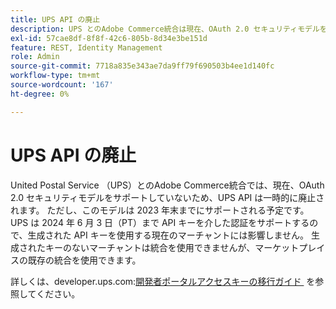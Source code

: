 ```yaml
---
title: UPS API の廃止
description: UPS とのAdobe Commerce統合は現在、OAuth 2.0 セキュリティモデルをサポートしていないため、UPS API は一時的に廃止されます。 ただし、このモデルは今年末までにサポートされる予定です。 UPS は 2024 年 6 月 3 日（PT）まで API キーを介した認証をサポートするので、生成された API キーを使用する現在のマーチャントには影響しません。 生成されたキーのないマーチャントは統合を使用できませんが、マーケットプレイスの既存の統合を使用できます。
exl-id: 57cae8df-8f8f-42c6-805b-8d34e3be151d
feature: REST, Identity Management
role: Admin
source-git-commit: 7718a835e343ae7da9ff79f690503b4ee1d140fc
workflow-type: tm+mt
source-wordcount: '167'
ht-degree: 0%

---
```


# UPS API の廃止

United Postal Service （UPS）とのAdobe Commerce統合では、現在、OAuth 2.0 セキュリティモデルをサポートしていないため、UPS API は一時的に廃止されます。 ただし、このモデルは 2023 年末までにサポートされる予定です。 UPS は 2024 年 6 月 3 日（PT）まで API キーを介した認証をサポートするので、生成された API キーを使用する現在のマーチャントには影響しません。 生成されたキーのないマーチャントは統合を使用できませんが、マーケットプレイスの既存の統合を使用できます。

詳しくは、developer.ups.com:[&#x200B; 開発者ポータルアクセスキーの移行ガイド &#x200B;](https://developer.ups.com/oauth-developer-guide?loc=en_US&sp_rid=NTA5MzQ1OTE2NjEyS0&sp_mid=72989914) を参照してください。
